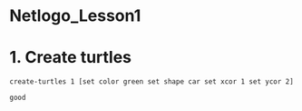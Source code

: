 # Netlogo_Lesson1

# 1. Create turtles

`create-turtles 1 [set color green
                   set shape car
                   set xcor 1
                   set ycor 2]`
                   
```good```
